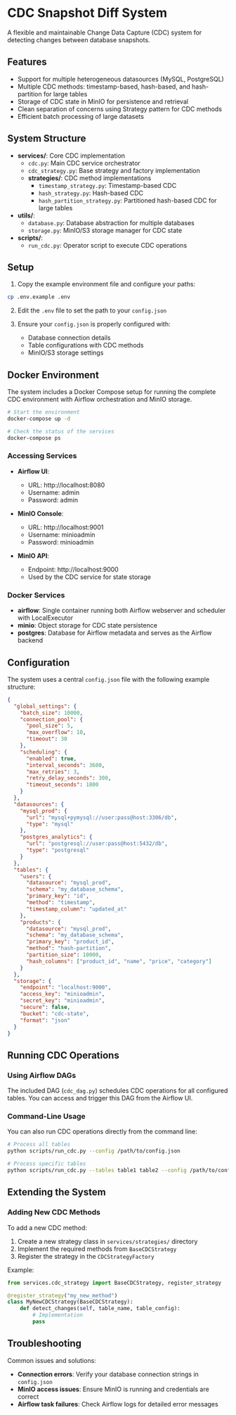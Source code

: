# CDC Snapshot Diff System

A flexible and maintainable Change Data Capture (CDC) system for detecting changes between database snapshots.

## Features

- Support for multiple heterogeneous datasources (MySQL, PostgreSQL)
- Multiple CDC methods: timestamp-based, hash-based, and hash-partition for large tables
- Storage of CDC state in MinIO for persistence and retrieval
- Clean separation of concerns using Strategy pattern for CDC methods
- Efficient batch processing of large datasets

## System Structure

- **services/**: Core CDC implementation
  - `cdc.py`: Main CDC service orchestrator
  - `cdc_strategy.py`: Base strategy and factory implementation
  - **strategies/**: CDC method implementations
    - `timestamp_strategy.py`: Timestamp-based CDC
    - `hash_strategy.py`: Hash-based CDC
    - `hash_partition_strategy.py`: Partitioned hash-based CDC for large tables
- **utils/**: 
  - `database.py`: Database abstraction for multiple databases
  - `storage.py`: MinIO/S3 storage manager for CDC state
- **scripts/**: 
  - `run_cdc.py`: Operator script to execute CDC operations

## Setup

1. Copy the example environment file and configure your paths:

```bash
cp .env.example .env
```

2. Edit the `.env` file to set the path to your `config.json`

3. Ensure your `config.json` is properly configured with:
   - Database connection details
   - Table configurations with CDC methods
   - MinIO/S3 storage settings

## Docker Environment

The system includes a Docker Compose setup for running the complete CDC environment with Airflow orchestration and MinIO storage.

```bash
# Start the environment
docker-compose up -d

# Check the status of the services
docker-compose ps
```

### Accessing Services

- **Airflow UI**: 
  - URL: http://localhost:8080
  - Username: admin
  - Password: admin

- **MinIO Console**:
  - URL: http://localhost:9001
  - Username: minioadmin
  - Password: minioadmin

- **MinIO API**:
  - Endpoint: http://localhost:9000
  - Used by the CDC service for state storage

### Docker Services

- **airflow**: Single container running both Airflow webserver and scheduler with LocalExecutor
- **minio**: Object storage for CDC state persistence
- **postgres**: Database for Airflow metadata and serves as the Airflow backend

## Configuration

The system uses a central `config.json` file with the following example structure:

```json
{
  "global_settings": {
    "batch_size": 10000,
    "connection_pool": {
      "pool_size": 5,
      "max_overflow": 10,
      "timeout": 30
    },
    "scheduling": {
      "enabled": true,
      "interval_seconds": 3600,
      "max_retries": 3,
      "retry_delay_seconds": 300,
      "timeout_seconds": 1800
    }
  },
  "datasources": {
    "mysql_prod": {
      "url": "mysql+pymysql://user:pass@host:3306/db",
      "type": "mysql"
    },
    "postgres_analytics": {
      "url": "postgresql://user:pass@host:5432/db",
      "type": "postgresql"
    }
  },
  "tables": {
    "users": {
      "datasource": "mysql_prod",
      "schema": "my_database_schema",
      "primary_key": "id",
      "method": "timestamp",
      "timestamp_column": "updated_at"
    },
    "products": {
      "datasource": "mysql_prod",
      "schema": "my_database_schema",
      "primary_key": "product_id",
      "method": "hash-partition",
      "partition_size": 10000,
      "hash_columns": ["product_id", "name", "price", "category"]
    }
  },
  "storage": {
    "endpoint": "localhost:9000",
    "access_key": "minioadmin",
    "secret_key": "minioadmin",
    "secure": false,
    "bucket": "cdc-state",
    "format": "json"
  }
}
```

## Running CDC Operations

### Using Airflow DAGs

The included DAG (`cdc_dag.py`) schedules CDC operations for all configured tables. You can access and trigger this DAG from the Airflow UI.

### Command-Line Usage

You can also run CDC operations directly from the command line:

```bash
# Process all tables
python scripts/run_cdc.py --config /path/to/config.json

# Process specific tables
python scripts/run_cdc.py --tables table1 table2 --config /path/to/config.json
```

## Extending the System

### Adding New CDC Methods

To add a new CDC method:

1. Create a new strategy class in `services/strategies/` directory
2. Implement the required methods from `BaseCDCStrategy`
3. Register the strategy in the `CDCStrategyFactory`

Example:

```python
from services.cdc_strategy import BaseCDCStrategy, register_strategy

@register_strategy("my_new_method")
class MyNewCDCStrategy(BaseCDCStrategy):
    def detect_changes(self, table_name, table_config):
        # Implementation
        pass
```

## Troubleshooting

Common issues and solutions:

- **Connection errors**: Verify your database connection strings in `config.json`
- **MinIO access issues**: Ensure MinIO is running and credentials are correct
- **Airflow task failures**: Check Airflow logs for detailed error messages
